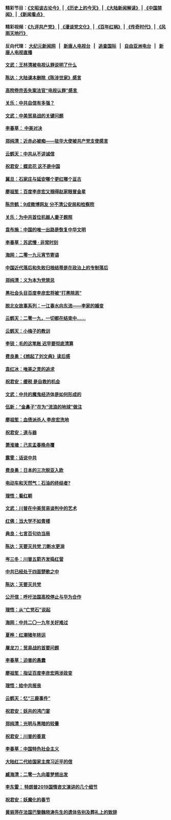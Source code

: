 #### 精彩节目：[《文昭谈古论今》](http://155.138.205.71/wenzhao) | [《历史上的今天》](http://155.138.205.71/today-in-history) | [《大陆新闻解读》](http://155.138.205.71/ntdtv-comedy) | [《中国禁闻》](http://155.138.205.71/ntdtv-news) | [《新闻看点》](http://155.138.205.71/news-insight) 

 #### 精彩视频：[《九评共产党》](http://155.138.205.71:10000/videos/jiuping) | [《漫谈党文化》](http://155.138.205.71:10000/videos/mtdwh) | [《百年红祸》](http://155.138.205.71:10000/videos/bnhh) | [《传奇时代》](http://155.138.205.71:10000/videos/legend) | [《风雨天地行》](http://155.138.205.71:10000/videos/fytdx) 

 #### 反向代理： [大纪元新闻网](http://155.138.205.71:10080/) &nbsp;&nbsp;|&nbsp;&nbsp; [新唐人电视台](http://155.138.205.71:8000/) &nbsp;&nbsp;|&nbsp;&nbsp; [追查国际](http://155.138.205.71:10010/) &nbsp;&nbsp;|&nbsp;&nbsp; [自由亚洲电台](http://155.138.205.71:9800/) &nbsp;&nbsp;|&nbsp;&nbsp; [新唐人电视直播](http://155.138.205.71/) 

#### [文武：王林清被电视认罪说明了什么](../pages/nsc993/n11067393.md?t=02240937) 

#### [陈达：大陆课本删除《陈涉世家》感言](../pages/nsc993/n11067375.md?t=02240937) 

#### [高院卷宗丢失案法官“电视认罪”感言 ](../pages/nsc993/n11067361.md?t=02240937) 

#### [关乐：中共自信有多强？](../pages/nsc993/n11067379.md?t=02240937) 

#### [文武：中美贸易战的关键问题](../pages/nsc993/n11065557.md?t=02240937) 

#### [李春草： 中美对决](../pages/nsc993/n11065537.md?t=02240937) 

#### [郑纯清：近赤必被痴——驻华大使被共产党支使感言](../pages/nsc993/n11065483.md?t=02240937) 

#### [云鹤天：中共从不讲诚信](../pages/nsc993/n11063425.md?t=02240937) 

#### [祝君安：蝶恋花  这不是中国](../pages/nsc993/n11063384.md?t=02240937) 

#### [冀旦：石家庄与延安哪个更红哪个亘古](../pages/nsc993/n11061823.md?t=02240937) 

#### [廖祖笙：百度李彦宏又掴得赵家眼冒金星](../pages/nsc993/n11061663.md?t=02240937) 

#### [陈宗鹤：9成微博网友 分不清公安局和检察院](../pages/nsc993/n11061221.md?t=02240937) 

#### [关乐：为中共首位机器人妻子题照](../pages/nsc993/n11059584.md?t=02240937) 

#### [袁布施：中国的唯一出路是恢复中华文明](../pages/nsc993/n11059626.md?t=02240937) 

#### [李春草：苏武慢 · 非常时刻](../pages/nsc993/n11059601.md?t=02240937) 

#### [海网：二零一九元宵节寄语](../pages/nsc993/n11059559.md?t=02240937) 

#### [中国近代落后和失败归根结蒂是在政治上的专制落后](../pages/nsc993/n11059492.md?t=02240937) 

#### [郑纯清：义为本为党禁忌](../pages/nsc993/n11059333.md?t=02240937) 

#### [黑社会头目百度李彦宏将被“打黑除恶”](../pages/nsc993/n11059139.md?t=02240937) 

#### [脱北女故事系列：一江春水向东流——李家的婚变](../pages/nsc993/n11058783.md?t=02240937) 

#### [云鹤天：二零一九，一切都在结束中……](../pages/nsc993/n11058695.md?t=02240937) 

#### [云鹤天：小梅子的教训](../pages/nsc993/n11058601.md?t=02240937) 

#### [李锐：毛的这笔账 迟早要彻底清算](../pages/nsc993/n11054514.md?t=02240937) 

#### [费良勇：《想起了刘文典》读后感](../pages/nsc993/n11054408.md?t=02240937) 

#### [袁红冰：唯美之灵的追求](../pages/nsc993/n11052800.md?t=02240937) 

#### [祝君安：缓税 是自救的机会](../pages/nsc993/n11052714.md?t=02240937) 

#### [文武：中共的魔鬼经济体是如何形成的](../pages/nsc993/n11051908.md?t=02240937) 

#### [伍新：“金鼻子”在为“流浪的地球”做注](../pages/nsc993/n11051603.md?t=02240937) 

#### [廖祖笙：血债派杀人 李彦宏洗地](../pages/nsc993/n11051397.md?t=02240937) 

#### [祝君安：道与器](../pages/nsc993/n11050653.md?t=02240937) 

#### [萧淮塘：己亥孟春晚舟覆](../pages/nsc993/n11050615.md?t=02240937) 

#### [露雯：话说中共](../pages/nsc993/n11050549.md?t=02240937) 

#### [费良勇：日本的三次脱亚入欧](../pages/nsc993/n11050067.md?t=02240937) 

#### [电动车和天然气：石油的终结者?](../pages/nsc993/n11047401.md?t=02240937) 

#### [理悟：看红朝](../pages/nsc993/n11047368.md?t=02240937) 

#### [文武：川普在中美贸易谈判中的艺术](../pages/nsc993/n11047216.md?t=02240937) 

#### [红佛：当大学不如青楼](../pages/nsc993/n11046910.md?t=02240937) 

#### [典良：七言百句劝当局](../pages/nsc993/n11046467.md?t=02240937) 

#### [陈达：天要灭共党 刀断水更淌](../pages/nsc993/n11045758.md?t=02240937) 

#### [岑三冬：川普五箭齐发捣红营](../pages/nsc993/n11045729.md?t=02240937) 

#### [中共已经处于四面楚歌之中](../pages/nsc993/n11044959.md?t=02240937) 

#### [陈达：天要灭共党](../pages/nsc993/n11043924.md?t=02240937) 

#### [公开信：呼吁法国高校停止与华为合作](../pages/nsc993/n11042967.md?t=02240937) 

#### [理悟：从“亡党石”说起](../pages/nsc993/n11042524.md?t=02240937) 

#### [海网：中共二〇一九年关好难过](../pages/nsc993/n11041415.md?t=02240937) 

#### [夏桦：红潮猪年转运](../pages/nsc993/n11041337.md?t=02240937) 

#### [屠龙刀：贸易战的首要问题](../pages/nsc993/n11040283.md?t=02240937) 

#### [李春草：迫害的愚蠢](../pages/nsc993/n11036601.md?t=02240937) 

#### [廖祖笙：指证百度李彦宏两涉政变](../pages/nsc993/n11036579.md?t=02240937) 

#### [理悟：给中共报丧](../pages/nsc993/n11036501.md?t=02240937) 

#### [云鹤天：忆“三鹿事件”](../pages/nsc993/n11036466.md?t=02240937) 

#### [祝君安：妖共的鸿门宴](../pages/nsc993/n11035387.md?t=02240937) 

#### [郑纯清：光明与黑暗的较量](../pages/nsc993/n11035337.md?t=02240937) 

#### [祝君安：川普的善意](../pages/nsc993/n11032077.md?t=02240937) 

#### [李春草：中国特色社会主义](../pages/nsc993/n11032132.md?t=02240937) 

#### [大陆红二代给国家主席习近平的信](../pages/nsc993/n11031995.md?t=02240937) 

#### [臧海清：二零一九向着梦想出发](../pages/nsc993/n11031959.md?t=02240937) 

#### [李东雷： 特朗普2019国情咨文演讲的几个细节](../pages/nsc993/n11031943.md?t=02240937) 

#### [祝君安：妖魔化的春节](../pages/nsc993/n11031747.md?t=02240937) 

#### [黄慈萍在法国巴黎魏晓涛先生的遗体告别及葬礼上的致辞](../pages/nsc993/n11031419.md?t=02240937) 

